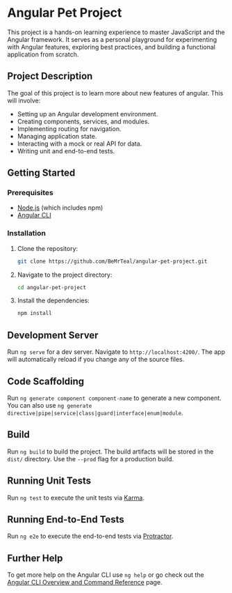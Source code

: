 # Angular Pet Project

This project is a hands-on learning experience to master JavaScript and the Angular framework. It serves as a personal playground for experimenting with Angular features, exploring best practices, and building a functional application from scratch.

## Project Description

The goal of this project is to learn more about new features of angular. This will involve:

*   Setting up an Angular development environment.
*   Creating components, services, and modules.
*   Implementing routing for navigation.
*   Managing application state.
*   Interacting with a mock or real API for data.
*   Writing unit and end-to-end tests.

## Getting Started

### Prerequisites

*   [Node.js](https://nodejs.org/) (which includes npm)
*   [Angular CLI](https://angular.io/cli)

### Installation

1.  Clone the repository:
    ```bash
    git clone https://github.com/BeMrTeal/angular-pet-project.git
    ```
2.  Navigate to the project directory:
    ```bash
    cd angular-pet-project
    ```
3.  Install the dependencies:
    ```bash
    npm install
    ```

## Development Server

Run `ng serve` for a dev server. Navigate to `http://localhost:4200/`. The app will automatically reload if you change any of the source files.

## Code Scaffolding

Run `ng generate component component-name` to generate a new component. You can also use `ng generate directive|pipe|service|class|guard|interface|enum|module`.

## Build

Run `ng build` to build the project. The build artifacts will be stored in the `dist/` directory. Use the `--prod` flag for a production build.

## Running Unit Tests

Run `ng test` to execute the unit tests via [Karma](https://karma-runner.github.io).

## Running End-to-End Tests

Run `ng e2e` to execute the end-to-end tests via [Protractor](http://www.protractortest.org/).

## Further Help

To get more help on the Angular CLI use `ng help` or go check out the [Angular CLI Overview and Command Reference](https://angular.io/cli) page.